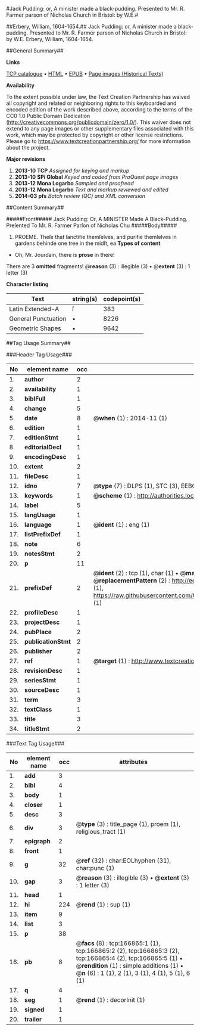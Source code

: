 #Jack Pudding: or, A minister made a black-pudding. Presented to Mr. R. Farmer parson of Nicholas Church in Bristol: by W.E.#

##Erbery, William, 1604-1654.##
Jack Pudding: or, A minister made a black-pudding. Presented to Mr. R. Farmer parson of Nicholas Church in Bristol: by W.E.
Erbery, William, 1604-1654.

##General Summary##

**Links**

[TCP catalogue](http://www.ota.ox.ac.uk/tcp/)  • 
[HTML](http://tei.it.ox.ac.uk/tcp/Texts-HTML/free/A84/A84070.html)  • 
[EPUB](http://tei.it.ox.ac.uk/tcp/Texts-EPUB/free/A84/A84070.epub) • 
[Page images (Historical Texts)](https://historicaltexts.jisc.ac.uk/eebo-99865968e)

**Availability**

To the extent possible under law, the Text Creation Partnership has waived all copyright and related or neighboring rights to this keyboarded and encoded edition of the work described above, according to the terms of the CC0 1.0 Public Domain Dedication (http://creativecommons.org/publicdomain/zero/1.0/). This waiver does not extend to any page images or other supplementary files associated with this work, which may be protected by copyright or other license restrictions. Please go to https://www.textcreationpartnership.org/ for more information about the project.

**Major revisions**

1. __2013-10__ __TCP__ *Assigned for keying and markup*
1. __2013-10__ __SPi Global__ *Keyed and coded from ProQuest page images*
1. __2013-12__ __Mona Logarbo__ *Sampled and proofread*
1. __2013-12__ __Mona Logarbo__ *Text and markup reviewed and edited*
1. __2014-03__ __pfs__ *Batch review (QC) and XML conversion*

##Content Summary##

#####Front#####
Jack Pudding: Or, A MINISTER Made A Black-Pudding. Preſented To Mr. R. Farmer Parſon of Nicholas Chu
#####Body#####

1. PROEME.
Theſe that ſanctifie themſelves, and purifie themſelves in gardens behinde one tree in the midſt, ea
**Types of content**

  * Oh, Mr. Jourdain, there is **prose** in there!

There are 3 **omitted** fragments! 
 @__reason__ (3) : illegible (3)  •  @__extent__ (3) : 1 letter (3)

**Character listing**


|Text|string(s)|codepoint(s)|
|---|---|---|
|Latin Extended-A|ſ|383|
|General Punctuation|•|8226|
|Geometric Shapes|▪|9642|

##Tag Usage Summary##

###Header Tag Usage###

|No|element name|occ|attributes|
|---|---|---|---|
|1.|__author__|2||
|2.|__availability__|1||
|3.|__biblFull__|1||
|4.|__change__|5||
|5.|__date__|8| @__when__ (1) : 2014-11 (1)|
|6.|__edition__|1||
|7.|__editionStmt__|1||
|8.|__editorialDecl__|1||
|9.|__encodingDesc__|1||
|10.|__extent__|2||
|11.|__fileDesc__|1||
|12.|__idno__|7| @__type__ (7) : DLPS (1), STC (3), EEBO-CITATION (1), PROQUEST (1), VID (1)|
|13.|__keywords__|1| @__scheme__ (1) : http://authorities.loc.gov/ (1)|
|14.|__label__|5||
|15.|__langUsage__|1||
|16.|__language__|1| @__ident__ (1) : eng (1)|
|17.|__listPrefixDef__|1||
|18.|__note__|6||
|19.|__notesStmt__|2||
|20.|__p__|11||
|21.|__prefixDef__|2| @__ident__ (2) : tcp (1), char (1)  •  @__matchPattern__ (2) : ([0-9\-]+):([0-9IVX]+) (1), (.+) (1)  •  @__replacementPattern__ (2) : http://eebo.chadwyck.com/downloadtiff?vid=$1&page=$2 (1), https://raw.githubusercontent.com/textcreationpartnership/Texts/master/tcpchars.xml#$1 (1)|
|22.|__profileDesc__|1||
|23.|__projectDesc__|1||
|24.|__pubPlace__|2||
|25.|__publicationStmt__|2||
|26.|__publisher__|2||
|27.|__ref__|1| @__target__ (1) : http://www.textcreationpartnership.org/docs/. (1)|
|28.|__revisionDesc__|1||
|29.|__seriesStmt__|1||
|30.|__sourceDesc__|1||
|31.|__term__|3||
|32.|__textClass__|1||
|33.|__title__|3||
|34.|__titleStmt__|2||


###Text Tag Usage###

|No|element name|occ|attributes|
|---|---|---|---|
|1.|__add__|3||
|2.|__bibl__|4||
|3.|__body__|1||
|4.|__closer__|1||
|5.|__desc__|3||
|6.|__div__|3| @__type__ (3) : title_page (1), proem (1), religious_tract (1)|
|7.|__epigraph__|2||
|8.|__front__|1||
|9.|__g__|32| @__ref__ (32) : char:EOLhyphen (31), char:punc (1)|
|10.|__gap__|3| @__reason__ (3) : illegible (3)  •  @__extent__ (3) : 1 letter (3)|
|11.|__head__|1||
|12.|__hi__|224| @__rend__ (1) : sup (1)|
|13.|__item__|9||
|14.|__list__|3||
|15.|__p__|38||
|16.|__pb__|8| @__facs__ (8) : tcp:166865:1 (1), tcp:166865:2 (2), tcp:166865:3 (2), tcp:166865:4 (2), tcp:166865:5 (1)  •  @__rendition__ (1) : simple:additions (1)  •  @__n__ (6) : 1 (1), 2 (1), 3 (1), 4 (1), 5 (1), 6 (1)|
|17.|__q__|4||
|18.|__seg__|1| @__rend__ (1) : decorInit (1)|
|19.|__signed__|1||
|20.|__trailer__|1||
